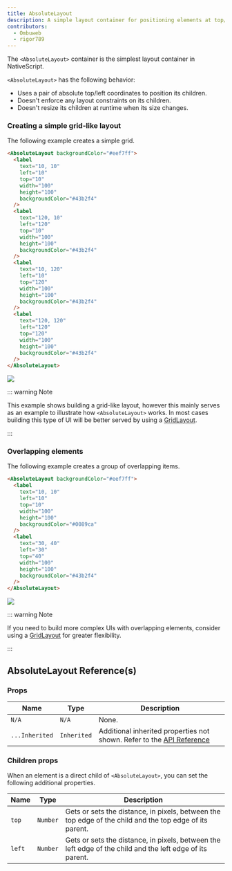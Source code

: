 ```yaml
---
title: AbsoluteLayout
description: A simple layout container for positioning elements at top/left coordinates.
contributors:
  - Ombuweb
  - rigor789
---
```


The `<AbsoluteLayout>` container is the simplest layout container in NativeScript.

`<AbsoluteLayout>` has the following behavior:

- Uses a pair of absolute top/left coordinates to position its children.
- Doesn't enforce any layout constraints on its children.
- Doesn't resize its children at runtime when its size changes.

### Creating a simple grid-like layout

The following example creates a simple grid.

```html
<AbsoluteLayout backgroundColor="#eef7ff">
  <label
    text="10, 10"
    left="10"
    top="10"
    width="100"
    height="100"
    backgroundColor="#43b2f4"
  />
  <label
    text="120, 10"
    left="120"
    top="10"
    width="100"
    height="100"
    backgroundColor="#43b2f4"
  />
  <label
    text="10, 120"
    left="10"
    top="120"
    width="100"
    height="100"
    backgroundColor="#43b2f4"
  />
  <label
    text="120, 120"
    left="120"
    top="120"
    width="100"
    height="100"
    backgroundColor="#43b2f4"
  />
</AbsoluteLayout>
```

<img class="md:w-1/2 lg:w-1/3" src="https://art.nativescript.org/layouts/absolute_layout_grid.svg" />

::: warning Note

This example shows building a grid-like layout, however this mainly serves as an example to illustrate how `<AbsoluteLayout>` works. In most cases building this type of UI will be better served by using a [GridLayout](/ui/grid-layout).

:::

### Overlapping elements

The following example creates a group of overlapping items.

```html
<AbsoluteLayout backgroundColor="#eef7ff">
  <label
    text="10, 10"
    left="10"
    top="10"
    width="100"
    height="100"
    backgroundColor="#0089ca"
  />
  <label
    text="30, 40"
    left="30"
    top="40"
    width="100"
    height="100"
    backgroundColor="#43b2f4"
  />
</AbsoluteLayout>
```

<img class="md:w-1/2 lg:w-1/3" src="https://art.nativescript.org/layouts/absolute_layout_overlap.svg" />

::: warning Note

If you need to build more complex UIs with overlapping elements, consider using a [GridLayout](/ui/grid-layout) for greater flexibility.

:::

## AbsoluteLayout Reference(s)

### Props

| Name           | Type        | Description                                                                                                                                 |
| -------------- | ----------- | ------------------------------------------------------------------------------------------------------------------------------------------- |
| `N/A`          | `N/A`       | None.                                                                                                                                       |
| `...Inherited` | `Inherited` | Additional inherited properties not shown. Refer to the [API Reference](https://docs.nativescript.org/api-reference/classes/absolutelayout) |

### Children props

When an element is a direct child of `<AbsoluteLayout>`, you can set the following additional properties.

| Name   | Type     | Description                                                                                               |
| ------ | -------- | --------------------------------------------------------------------------------------------------------- |
| `top`  | `Number` | Gets or sets the distance, in pixels, between the top edge of the child and the top edge of its parent.   |
| `left` | `Number` | Gets or sets the distance, in pixels, between the left edge of the child and the left edge of its parent. |
